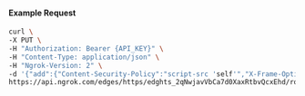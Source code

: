 <!-- Code generated for API Clients. DO NOT EDIT. -->

#### Example Request

```bash
curl \
-X PUT \
-H "Authorization: Bearer {API_KEY}" \
-H "Content-Type: application/json" \
-H "Ngrok-Version: 2" \
-d '{"add":{"Content-Security-Policy":"script-src 'self'","X-Frame-Options":"DENY"},"enabled":true}' \
https://api.ngrok.com/edges/https/edghts_2qNwjavVbCa7d0XaxRtbvQcxEhd/routes/edghtsrt_2qNwjZIbK0hkKHMv4paDYNT9uSs/response_headers
```
